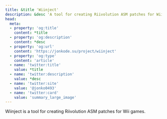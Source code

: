```yaml
---
title: &title 'Wiinject'
description: &desc 'A tool for creating Riivolution ASM patches for Wii games.'
head:
  meta:
  - property: 'og:title'
    content: *title
  - property: 'og:description'
    content: *desc
  - property: 'og:url'
    content: 'https://jonkode.su/project/wiinject'
  - property: 'og:type'
    content: 'article'
  - name: 'twitter:title'
    value: *title
  - name: 'twitter:description'
    value: *desc
  - name: 'twitter:site'
    value: '@jonko0493'
  - name: 'twitter:card'
    value: 'summary_large_image'
---
```


Wiinject is a tool for creating Riivolution ASM patches for Wii games.